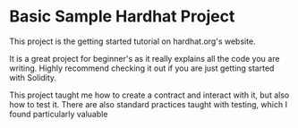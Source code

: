 # Basic Sample Hardhat Project

This project is the getting started tutorial on hardhat.org's website.

It is a great project for beginner's as it really explains all the code you are writing. Highly recommend checking it out if you are just getting started with Solidity.

This project taught me how to create a contract and interact with it, but also how to test it. There are also standard practices taught with testing, which I found particularly valuable
